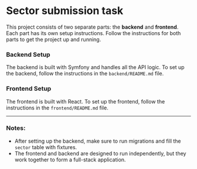 # Sector submission task

This project consists of two separate parts: the **backend** and **frontend**. Each part has its own setup instructions. Follow the instructions for both parts to get the project up and running.

### Backend Setup

The backend is built with Symfony and handles all the API logic. To set up the backend, follow the instructions in the `backend/README.md` file.

### Frontend Setup

The frontend is built with React. To set up the frontend, follow the instructions in the `frontend/README.md` file.

---

### Notes:
- After setting up the backend, make sure to run migrations and fill the `sector` table with fixtures.
- The frontend and backend are designed to run independently, but they work together to form a full-stack application.


